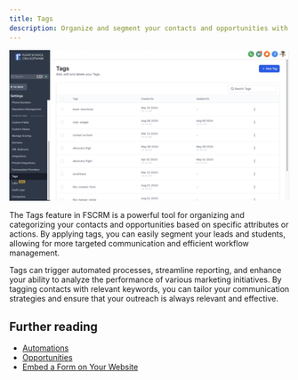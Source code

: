 ```yaml
---
title: Tags
description: Organize and segment your contacts and opportunities with FSCRM’s Tags feature.
---
```


![Tags](/public/features/fscrm-tags-feature.webp)

The Tags feature in FSCRM is a powerful tool for organizing and categorizing your contacts and opportunities based on specific attributes or actions. By applying tags, you can easily segment your leads and students, allowing for more targeted communication and efficient workflow management.

Tags can trigger automated processes, streamline reporting, and enhance your ability to analyze the performance of various marketing initiatives. By tagging contacts with relevant keywords, you can tailor your communication strategies and ensure that your outreach is always relevant and effective.

## Further reading

- [Automations](/features/automations)
- [Opportunities](/features/opportunities)
- [Embed a Form on Your Website](/guides/embed-form)
